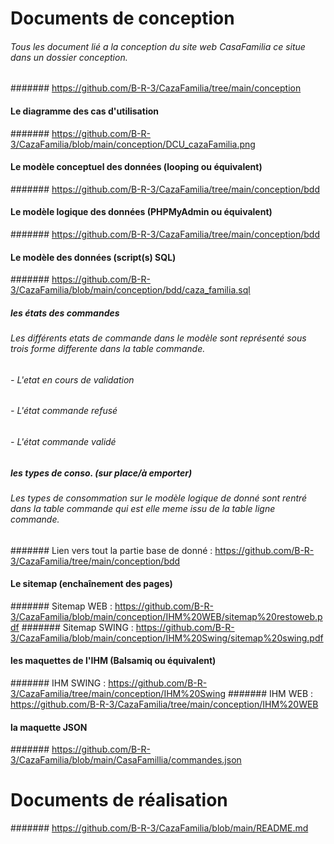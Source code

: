 # Documents de conception 
###### Tous les document lié a la conception du site web CasaFamilia ce situe dans un dossier conception. 
####### https://github.com/B-R-3/CazaFamilia/tree/main/conception

#### Le diagramme des cas d'utilisation
####### https://github.com/B-R-3/CazaFamilia/blob/main/conception/DCU_cazaFamilia.png

#### Le modèle conceptuel des données (looping ou équivalent) 
####### https://github.com/B-R-3/CazaFamilia/tree/main/conception/bdd

#### Le modèle logique des données (PHPMyAdmin ou équivalent) 
####### https://github.com/B-R-3/CazaFamilia/tree/main/conception/bdd

#### Le modèle des données (script(s) SQL) 
####### https://github.com/B-R-3/CazaFamilia/blob/main/conception/bdd/caza_familia.sql

##### les états des commandes
###### Les différents etats de commande dans le modèle sont représenté sous trois forme differente dans la table commande. 
###### - L'etat en cours de validation
###### - L'état commande refusé 
###### - L'état commande validé

##### les types de conso. (sur place/à emporter)
###### Les types de consommation sur le modèle logique de donné sont rentré dans la table commande qui est elle meme issu de la table ligne commande. 
####### Lien vers tout la partie base de donné : https://github.com/B-R-3/CazaFamilia/tree/main/conception/bdd

#### Le sitemap (enchaînement des pages)
####### Sitemap WEB : https://github.com/B-R-3/CazaFamilia/blob/main/conception/IHM%20WEB/sitemap%20restoweb.pdf
####### Sitemap SWING : https://github.com/B-R-3/CazaFamilia/blob/main/conception/IHM%20Swing/sitemap%20swing.pdf

#### les maquettes de l'IHM (Balsamiq ou équivalent)
####### IHM SWING : https://github.com/B-R-3/CazaFamilia/tree/main/conception/IHM%20Swing
####### IHM WEB : https://github.com/B-R-3/CazaFamilia/tree/main/conception/IHM%20WEB

#### la maquette JSON
####### https://github.com/B-R-3/CazaFamilia/blob/main/CasaFamillia/commandes.json

# Documents de réalisation 
####### https://github.com/B-R-3/CazaFamilia/blob/main/README.md
